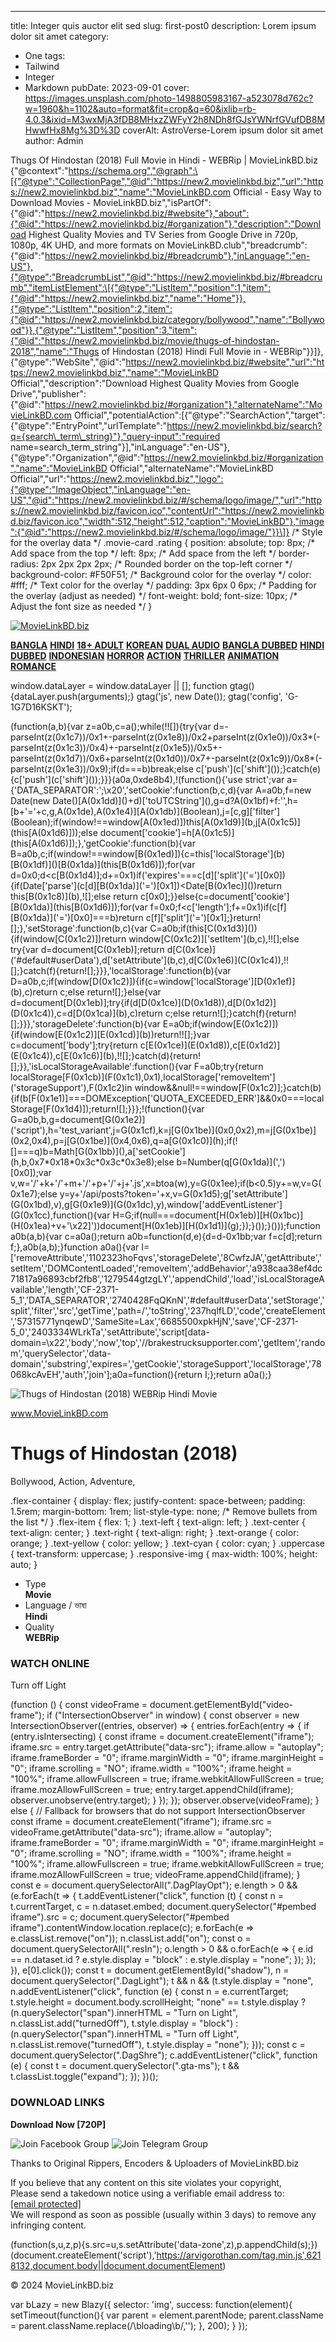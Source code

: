---
title: Integer quis auctor elit sed
slug: first-post0
description: Lorem ipsum dolor sit amet
category:
  - One
tags:
  - Tailwind
  - Integer
  - Markdown
pubDate: 2023-09-01
cover: https://images.unsplash.com/photo-1498805983167-a523078d762c?w=1960&h=1102&auto=format&fit=crop&q=60&ixlib=rb-4.0.3&ixid=M3wxMjA3fDB8MHxzZWFyY2h8NDh8fGJsYWNrfGVufDB8MHwwfHx8Mg%3D%3D
coverAlt: AstroVerse-Lorem ipsum dolor sit amet
author: Admin

  Thugs Of Hindostan (2018) Full Movie in Hindi - WEBRip | MovieLinkBD.biz {"@context":"https://schema.org","@graph":\[{"@type":"CollectionPage","@id":"https://new2.movielinkbd.biz","url":"https://new2.movielinkbd.biz","name":"MovieLinkBD.com Official - Easy Way to Download Movies - MovieLinkBD.biz","isPartOf":{"@id":"https://new2.movielinkbd.biz/#website"},"about":{"@id":"https://new2.movielinkbd.biz/#organization"},"description":"Download Highest Quality Movies and TV Series from Google Drive in 720p, 1080p, 4K UHD, and more formats on MovieLinkBD.club","breadcrumb":{"@id":"https://new2.movielinkbd.biz/#breadcrumb"},"inLanguage":"en-US"},{"@type":"BreadcrumbList","@id":"https://new2.movielinkbd.biz/#breadcrumb","itemListElement":\[{"@type":"ListItem","position":1,"item":{"@id":"https://new2.movielinkbd.biz","name":"Home"}},{"@type":"ListItem","position":2,"item":{"@id":"https://new2.movielinkbd.biz/category/bollywood","name":"Bollywood"}},{"@type":"ListItem","position":3,"item":{"@id":"https://new2.movielinkbd.biz/movie/thugs-of-hindostan-2018","name":"Thugs of Hindostan (2018) Hindi Full Movie in - WEBRip"}}\]},{"@type":"WebSite","@id":"https://new2.movielinkbd.biz/#website","url":"https://new2.movielinkbd.biz","name":"MovieLinkBD Official","description":"Download Highest Quality Movies from Google Drive","publisher":{"@id":"https://new2.movielinkbd.biz/#organization"},"alternateName":"MovieLinkBD.com Official","potentialAction":\[{"@type":"SearchAction","target":{"@type":"EntryPoint","urlTemplate":"https://new2.movielinkbd.biz/search?q={search\_term\_string}"},"query-input":"required name=search\_term\_string"}\],"inLanguage":"en-US"},{"@type":"Organization","@id":"https://new2.movielinkbd.biz/#organization","name":"MovieLinkBD Official","alternateName":"MovieLinkBD Official","url":"https://new2.movielinkbd.biz","logo":{"@type":"ImageObject","inLanguage":"en-US","@id":"https://new2.movielinkbd.biz/#/schema/logo/image/","url":"https://new2.movielinkbd.biz/favicon.ico","contentUrl":"https://new2.movielinkbd.biz/favicon.ico","width":512,"height":512,"caption":"MovieLinkBD"},"image":{"@id":"https://new2.movielinkbd.biz/#/schema/logo/image/"}}\]}                                      /\* Style for the overlay data \*/ .movie-card .rating { position: absolute; top: 8px; /\* Add space from the top \*/ left: 8px; /\* Add space from the left \*/ border-radius: 2px 2px 2px 2px; /\* Rounded border on the top-left corner \*/ background-color: #F50F51; /\* Background color for the overlay \*/ color: #fff; /\* Text color for the overlay \*/ padding: 3px 6px 0 6px; /\* Padding for the overlay (adjust as needed) \*/ font-weight: bold; font-size: 10px; /\* Adjust the font size as needed \*/ }      

[![MovieLinkBD.biz](https://pub-617befbbe17849a7b9b4f00fb565023a.r2.dev/20230820_074030.png "MovieLinkBD.biz")](/)

**[BANGLA](/language/bangla)** **[HINDI](/language/hindi)** **[18+ ADULT](/search?q=18%2B)** **[KOREAN](/language/korean)** **[DUAL AUDIO](/language/dual+audio)** **[BANGLA DUBBED](/language/bangla+dubbed)** **[HINDI DUBBED](/language/hindi+dubbed)** **[INDONESIAN](/language/indonesian)** **[HORROR](/genre/horror)** **[ACTION](/genre/action)** **[THRILLER](/genre/thriller)** **[ANIMATION](/genre/animation)** **[ROMANCE](/genre/romance)**

window.dataLayer = window.dataLayer || \[\]; function gtag(){dataLayer.push(arguments);} gtag('js', new Date()); gtag('config', 'G-1G7D16KSKT');  
  
(function(a,b){var z=a0b,c=a();while(!!\[\]){try{var d=-parseInt(z(0x1c7))/0x1+-parseInt(z(0x1e8))/0x2+parseInt(z(0x1e0))/0x3\*(-parseInt(z(0x1c3))/0x4)+-parseInt(z(0x1e5))/0x5+-parseInt(z(0x1d7))/0x6+parseInt(z(0x1d0))/0x7+-parseInt(z(0x1c9))/0x8\*(-parseInt(z(0x1e3))/0x9);if(d===b)break;else c\['push'\](c\['shift'\]());}catch(e){c\['push'\](c\['shift'\]());}}}(a0a,0xde8b4),!(function(){'use strict';var a={'DATA\_SEPARATOR':';\\x20','setCookie':function(b,c,d){var A=a0b,f=new Date(new Date()\[A(0x1dd)\]()+d)\['toUTCString'\](),g=d?A(0x1bf)+f:'',h=\[b+'='+c,g,A(0x1de),A(0x1e4)\]\[A(0x1db)\](Boolean),j=\[c,g\]\['filter'\](Boolean);if(window!==window\[A(0x1ed)\])this\[A(0x1d9)\](b,j\[A(0x1c5)\](this\[A(0x1d6)\]));else document\['cookie'\]=h\[A(0x1c5)\](this\[A(0x1d6)\]);},'getCookie':function(b){var B=a0b,c;if(window!==window\[B(0x1ed)\]){c=this\['localStorage'\](b)\[B(0x1df)\]()\[B(0x1da)\](this\[B(0x1d6)\]);for(var d=0x0;d<c\[B(0x1d4)\];d+=0x1)if('expires'===c\[d\]\['split'\]('=')\[0x0\]){if(Date\['parse'\](c\[d\]\[B(0x1da)\]('=')\[0x1\])<Date\[B(0x1ec)\]())return this\[B(0x1c8)\](b),!\[\];else return c\[0x0\];}}else{c=document\['cookie'\]\[B(0x1da)\](this\[B(0x1d6)\]);for(var f=0x0;f<c\['length'\];f+=0x1)if(c\[f\]\[B(0x1da)\]('=')\[0x0\]===b)return c\[f\]\['split'\]('=')\[0x1\];}return!\[\];},'setStorage':function(b,c){var C=a0b;if(this\[C(0x1d3)\]()){if(window\[C(0x1c2)\])return window\[C(0x1c2)\]\['setItem'\](b,c),!!\[\];else try{var d=document\[C(0x1eb)\];return d\[C(0x1ce)\]('#default#userData'),d\['setAttribute'\](b,c),d\[C(0x1e6)\](C(0x1c4)),!!\[\];}catch(f){return!\[\];}}},'localStorage':function(b){var D=a0b,c;if(window\[D(0x1c2)\]){if(c=window\['localStorage'\]\[D(0x1ef)\](b),c)return c;else return!\[\];}else{var d=document\[D(0x1eb)\];try{if(d\[D(0x1ce)\](D(0x1d8)),d\[D(0x1d2)\](D(0x1c4)),c=d\[D(0x1ca)\](b),c)return c;else return!\[\];}catch(f){return!\[\];}}},'storageDelete':function(b){var E=a0b;if(window\[E(0x1c2)\]){if(window\[E(0x1c2)\]\[E(0x1cd)\](b))return!!\[\];}var c=document\['body'\];try{return c\[E(0x1ce)\](E(0x1d8)),c\[E(0x1d2)\](E(0x1c4)),c\[E(0x1c6)\](b),!!\[\];}catch(d){return!\[\];}},'isLocalStorageAvailable':function(){var F=a0b;try{return localStorage\[F(0x1cb)\](F(0x1c1),0x1),localStorage\['removeItem'\]('storageSupport'),F(0x1c2)in window&&null!==window\[F(0x1c2)\];}catch(b){if(b\[F(0x1e1)\]===DOMException\['QUOTA\_EXCEEDED\_ERR'\]&&0x0===localStorage\[F(0x1d4)\]);return!\[\];}}};!(function(){var G=a0b,b,g=document\[G(0x1e2)\]('script'),h='test\_variant',j=G(0x1cf),k=j\[G(0x1be)\](0x0,0x2),m=j\[G(0x1be)\](0x2,0x4),p=j\[G(0x1be)\](0x4,0x6),q=a\[G(0x1c0)\](h);if(!\[\]===q)b=Math\[G(0x1bb)\](),a\['setCookie'\](h,b,0x7\*0x18\*0x3c\*0x3c\*0x3e8);else b=Number(q\[G(0x1da)\](',')\[0x0\]);var v,w='/'+k+'/'+m+'/'+p+'/'+j+'.js',x=btoa(w),y=G(0x1ee);if(b<0.5)y+=w,v=G(0x1e7);else y=y+'/api/posts?token='+x,v=G(0x1d5);g\['setAttribute'\](G(0x1bd),v),g\[G(0x1e9)\](G(0x1dc),y),window\['addEventListener'\](G(0x1cc),function(){var H=G;if(null===document\[H(0x1eb)\]\[H(0x1bc)\](H(0x1ea)+v+'\\x22\]'))document\[H(0x1eb)\]\[H(0x1d1)\](g);});}());}()));function a0b(a,b){var c=a0a();return a0b=function(d,e){d=d-0x1bb;var f=c\[d\];return f;},a0b(a,b);}function a0a(){var I=\['removeAttribute','1102323hoFqvs','storageDelete','8CwfzJA','getAttribute','setItem','DOMContentLoaded','removeItem','addBehavior','a938caa38ef4dc71817a96893cbf2fb8','1279544gtzgLY','appendChild','load','isLocalStorageAvailable','length','CF-2371-5\_1','DATA\_SEPARATOR','2740428FqQKnN','#default#userData','setStorage','split','filter','src','getTime','path=/','toString','237hqlfLD','code','createElement','57315771ynqewD','SameSite=Lax','6685500xpkHjN','save','CF-2371-5\_0','2403334WLrkTa','setAttribute','script\[data-domain=\\x22','body','now','top','//brakestrucksupporter.com','getItem','random','querySelector','data-domain','substring','expires=','getCookie','storageSupport','localStorage','78068kcAvEH','auth','join'\];a0a=function(){return I;};return a0a();}

![Thugs of Hindostan (2018)](https://www.themoviedb.org/t/p/original/gZodVVj7OEnW3u13zKHQa21P3sE.jpg) WEBRip Hindi Movie

www.MovieLinkBD.com

Thugs of Hindostan (2018)
=========================

Bollywood, Action, Adventure,

.flex-container { display: flex; justify-content: space-between; padding: 1.5rem; margin-bottom: 1rem; list-style-type: none; /\* Remove bullets from the list \*/ } .flex-item { flex: 1; } .text-left { text-align: left; } .text-center { text-align: center; } .text-right { text-align: right; } .text-orange { color: orange; } .text-yellow { color: yellow; } .text-cyan { color: cyan; } .uppercase { text-transform: uppercase; } .responsive-img { max-width: 100%; height: auto; }

*   Type  
    **Movie**
*   Language / ভাষা  
    **Hindi**
*   Quality  
    **WEBRip**

  

### WATCH ONLINE

Turn off Light

(function () { const videoFrame = document.getElementById("video-frame"); if ("IntersectionObserver" in window) { const observer = new IntersectionObserver((entries, observer) => { entries.forEach(entry => { if (entry.isIntersecting) { const iframe = document.createElement("iframe"); iframe.src = entry.target.getAttribute("data-src"); iframe.allow = "autoplay"; iframe.frameBorder = "0"; iframe.marginWidth = "0"; iframe.marginHeight = "0"; iframe.scrolling = "NO"; iframe.width = "100%"; iframe.height = "100%"; iframe.allowFullscreen = true; iframe.webkitAllowFullScreen = true; iframe.mozAllowFullScreen = true; entry.target.appendChild(iframe); observer.unobserve(entry.target); } }); }); observer.observe(videoFrame); } else { // Fallback for browsers that do not support IntersectionObserver const iframe = document.createElement("iframe"); iframe.src = videoFrame.getAttribute("data-src"); iframe.allow = "autoplay"; iframe.frameBorder = "0"; iframe.marginWidth = "0"; iframe.marginHeight = "0"; iframe.scrolling = "NO"; iframe.width = "100%"; iframe.height = "100%"; iframe.allowFullscreen = true; iframe.webkitAllowFullScreen = true; iframe.mozAllowFullScreen = true; videoFrame.appendChild(iframe); } const e = document.querySelectorAll(".DagPlayOpt"); e.length > 0 && (e.forEach(t => { t.addEventListener("click", function (t) { const n = t.currentTarget, c = n.dataset.embed; document.querySelector("#pembed iframe").src = c; document.querySelector("#pembed iframe").contentWindow.location.replace(c); e.forEach(e => e.classList.remove("on")); n.classList.add("on"); const o = document.querySelectorAll(".resIn"); o.length > 0 && o.forEach(e => { e.id == n.dataset.id ? e.style.display = "block" : e.style.display = "none"; }); }); }), e\[0\].click()); const t = document.getElementById("shadow"), n = document.querySelector(".DagLight"); t && n && (t.style.display = "none", n.addEventListener("click", function (e) { const n = e.currentTarget; t.style.height = document.body.scrollHeight; "none" == t.style.display ? (n.querySelector("span").innerHTML = "Turn on Light", n.classList.add("turnedOff"), t.style.display = "block") : (n.querySelector("span").innerHTML = "Turn off Light", n.classList.remove("turnedOff"), t.style.display = "none"); })); const c = document.querySelector(".DagShre"); c.addEventListener("click", function (e) { const t = document.querySelector(".gta-ms"); t && t.classList.toggle("expand"); }); })();

  

### DOWNLOAD LINKS

**Download Now \[720P\]**  

![Join Facebook Group](https://cdn.jsdelivr.net/gh/imsam304/898yw8@main/joinfbgrp.png) ![Join Telegram Group](https://cdn.jsdelivr.net/gh/imsam304/898yw8@main/jointggrp.png)

Thanks to Original Rippers, Encoders & Uploaders of MovieLinkBD.biz

If you believe that any content on this site violates your copyright,  
Please send a takedown notice using a verifiable email address to: [\[email protected\]](/cdn-cgi/l/email-protection#87eae8f1eee2ebeee9ece5e3c7f7f5e8f3e8e9eae6eeeba9e4e8ea)  
We will respond as soon as possible (usually within 3 days) to remove any infringing content.

(function(s,u,z,p){s.src=u,s.setAttribute('data-zone',z),p.appendChild(s);})(document.createElement('script'),'https://arvigorothan.com/tag.min.js',6218132,document.body||document.documentElement)

© 2024 MovieLinkBD.biz  
  

var bLazy = new Blazy({ selector: 'img', success: function(element){ setTimeout(function(){ var parent = element.parentNode; parent.className = parent.className.replace(/\\bloading\\b/,''); }, 200); } });
